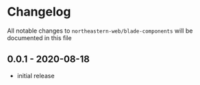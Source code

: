 # Changelog

All notable changes to `northeastern-web/blade-components` will be documented in this file

## 0.0.1 - 2020-08-18

- initial release
